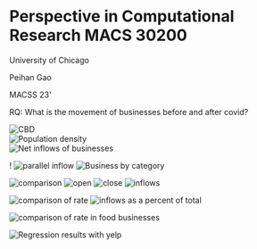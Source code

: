 # Perspective in Computational Research MACS 30200
University of Chicago

Peihan Gao    

MACSS 23'

RQ: What is the movement of businesses before and after covid?

![CBD](output/map_cbd.png)        
![Population density](output/map_density.png)       
![Net inflows of businesses](output/map_yelp_net.png)        

!
![parallel inflow](output/parallel_inflow.png)
![Business by category](output/category_count.png)

![comparison](output/yelp_all.png)
![open](output/box_open.png)
![close](output/box_close.png)
![inflows](output/box_inflows.png)

![comparison of rate](output/yelp_rate.png)
![inflows as a percent of total](output/box_inflows_rate.png)

![comparison of rate in food businesses](output/yelp_food_rate.png)

![Regression results with yelp ](output/yelp_fe.png)
